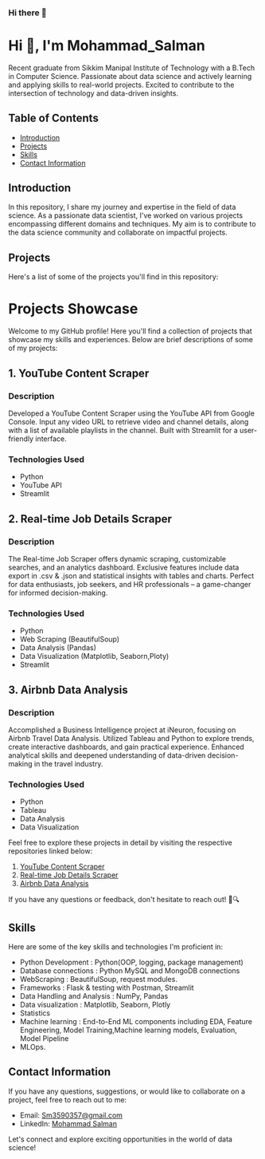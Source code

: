 ### Hi there 👋
# Hi 👋, I'm Mohammad_Salman


Recent graduate from Sikkim Manipal Institute of Technology with a B.Tech in Computer Science. Passionate about data science and actively learning and applying skills to real-world projects. Excited to contribute to the intersection of technology and data-driven insights.

## Table of Contents

- [Introduction](#introduction)
- [Projects](#projects)
- [Skills](#skills)
- [Contact Information](#contact-information)

## Introduction

In this repository, I share my journey and expertise in the field of data science. As a passionate data scientist, I've worked on various projects encompassing different domains and techniques. My aim is to contribute to the data science community and collaborate on impactful projects.

## Projects

Here's a list of some of the projects you'll find in this repository:

# Projects Showcase

Welcome to my GitHub profile! Here you'll find a collection of projects that showcase my skills and experiences. Below are brief descriptions of some of my projects:

## 1. YouTube Content Scraper

### Description
Developed a YouTube Content Scraper using the YouTube API from Google Console. Input any video URL to retrieve video and channel details, along with a list of available playlists in the channel. Built with Streamlit for a user-friendly interface.

### Technologies Used
- Python
- YouTube API
- Streamlit

## 2. Real-time Job Details Scraper

### Description
The Real-time Job Scraper offers dynamic scraping, customizable searches, and an analytics dashboard. Exclusive features include data export in .csv & .json and statistical insights with tables and charts. Perfect for data enthusiasts, job seekers, and HR professionals – a game-changer for informed decision-making.

### Technologies Used
- Python
- Web Scraping (BeautifulSoup)
- Data Analysis (Pandas)
- Data Visualization (Matplotlib, Seaborn,Ploty)
- Streamlit

## 3. Airbnb Data Analysis

### Description
Accomplished a Business Intelligence project at iNeuron, focusing on Airbnb Travel Data Analysis. Utilized Tableau and Python to explore trends, create interactive dashboards, and gain practical experience. Enhanced analytical skills and deepened understanding of data-driven decision-making in the travel industry.

### Technologies Used
- Python
- Tableau
- Data Analysis
- Data Visualization

Feel free to explore these projects in detail by visiting the respective repositories linked below:

1. [YouTube Content Scraper](#)
2. [Real-time Job Details Scraper](#)
3. [Airbnb Data Analysis](#)

If you have any questions or feedback, don't hesitate to reach out! 🚀🔍
## Skills

Here are some of the key skills and technologies I'm proficient in:

- Python Development :
Python(OOP, logging, package management)
- Database connections :
Python MySQL and MongoDB connections
- WebScraping :
BeautifulSoup, request modules.
- Frameworks :
Flask & testing with Postman, Streamlit
- Data Handling and Analysis :
NumPy, Pandas
- Data visualization :
Matplotlib, Seaborn, Plotly
- Statistics 
- Machine learning :
End-to-End ML components including EDA, Feature
Engineering, Model Training,Machine learning models, Evaluation, Model Pipeline
- MLOps.

## Contact Information

If you have any questions, suggestions, or would like to collaborate on a project, feel free to reach out to me:

- Email: [Sm3590357@gmail.com](mailto:Sm3590357@gmail.com)
- LinkedIn: [Mohammad Salman](https://www.linkedin.com/in/mohammad-salman-a633b9238/)


Let's connect and explore exciting opportunities in the world of data science!


